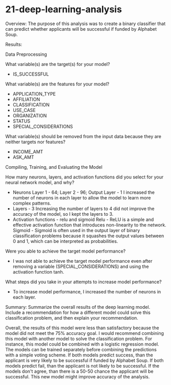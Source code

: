 # 21-deep-learning-analysis

Overview: The purpose of this analysis was to create a binary classifier that can predict whether applicants will be successful if funded by Alphabet Soup.

Results:

Data Preprocessing

What variable(s) are the target(s) for your model?
* IS_SUCCESSFUL
  
What variable(s) are the features for your model?
* APPLICATION_TYPE
* AFFILIATION
* CLASSIFICATION
* USE_CASE
* ORGANIZATION
* STATUS
* SPECIAL_CONSIDERATIONS
  
What variable(s) should be removed from the input data because they are neither targets nor features?
* INCOME_AMT
* ASK_AMT
  
Compiling, Training, and Evaluating the Model
 
How many neurons, layers, and activation functions did you select for your neural network model, and why?
* Neurons Layer 1 - 64; Layer 2 - 96; Output Layer - 1
I increased the number of neurons in each layer to allow the model to learn more complex patterns.
* Layers - 3
Increasing the number of layers to 4 did not improve the accuracy of the model, so I kept the layers to 3.
* Activation functions - relu and sigmoid
Relu - ReLU is a simple and effective activation function that introduces non-linearity to the network.
Sigmoid - Sigmoid is often used in the output layer of binary classification problems because it squashes the output values between 0 and 1, which can be interpreted as probabilities.

Were you able to achieve the target model performance?
* I was not able to achieve the target model performance even after removing a variable (SPECIAL_CONSIDERATIONS) and using the activation function tanh.

What steps did you take in your attempts to increase model performance?
* To increase model performance, I increased the number of neurons in each layer.
  
Summary: Summarize the overall results of the deep learning model. Include a recommendation for how a different model could solve this classification problem, and then explain your recommendation.

Overall, the results of this model were less than satisfactory because the model did not meet the 75% accuracy goal. I would recommend combining this model with another model to solve the classification problem. For instance, this model could be combined with a logistic regression model. The models can be trained separately before combining the predictions with a simple voting scheme. If both models predict success, than the applicant is very likely to be successful if funded by Alphabet Soup. If both models predict fail, than the applicant is not likely to be successful. If the models don't agree, than there is a 50-50 chance the applicant will be successful. This new model might improve accuracy of the analysis.
